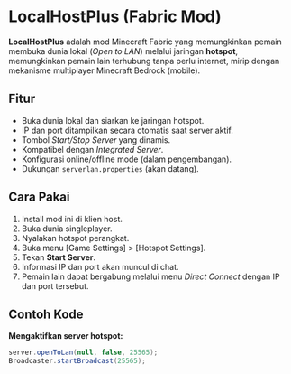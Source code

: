 # LocalHostPlus (Fabric Mod)

**LocalHostPlus** adalah mod Minecraft Fabric yang memungkinkan pemain membuka dunia lokal (*Open to LAN*) melalui jaringan **hotspot**, memungkinkan pemain lain terhubung tanpa perlu internet, mirip dengan mekanisme multiplayer Minecraft Bedrock (mobile).

## Fitur

- Buka dunia lokal dan siarkan ke jaringan hotspot.
- IP dan port ditampilkan secara otomatis saat server aktif.
- Tombol *Start/Stop Server* yang dinamis.
- Kompatibel dengan *Integrated Server*.
- Konfigurasi online/offline mode (dalam pengembangan).
- Dukungan `serverlan.properties` (akan datang).

## Cara Pakai

1. Install mod ini di klien host.
2. Buka dunia singleplayer.
3. Nyalakan hotspot perangkat.
4. Buka menu [Game Settings] > [Hotspot Settings].
5. Tekan **Start Server**.
6. Informasi IP dan port akan muncul di chat.
7. Pemain lain dapat bergabung melalui menu *Direct Connect* dengan IP dan port tersebut.

## Contoh Kode

**Mengaktifkan server hotspot:**
```java
server.openToLan(null, false, 25565);
Broadcaster.startBroadcast(25565);
